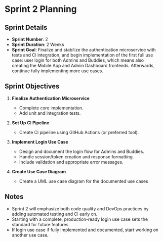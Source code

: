 # Sprint 2 Planning

## Sprint Details
- **Sprint Number**: 2
- **Sprint Duration**: 2 Weeks
- **Sprint Goal**: Finalize and stabilize the authentication microservice with tests and CI integration, and begin implementation of the first full use case: user login for both Admins and Buddies, which means also creating the Mobile App and Admin Dashboard
  frontends. Afterwards, continue fully implementing more use cases.

## Sprint Objectives
1. **Finalize Authentication Microservice**
   - Complete core implementation.
   - Add unit and integration tests.

2. **Set Up CI Pipeline**
   - Create CI pipeline using GitHub Actions (or preferred tool).

3. **Implement Login Use Case**
   - Design and document the login flow for Admins and Buddies.
   - Handle session/token creation and response formatting.
   - Include validation and appropriate error messages.

4. **Create Use Case Diagram**
   - Create a UML use case diagram for the documented use cases

## Notes
- Sprint 2 will emphasize both code quality and DevOps practices by adding automated testing and CI early on.
- Starting with a complete, production-ready login use case sets the standard for future features.
- If login use case if fully implemented and documented, start working on another use case.

